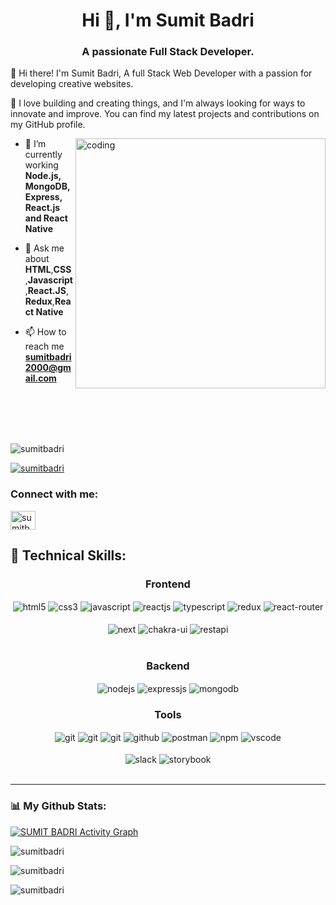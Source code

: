 <h1 align="center">Hi 👋, I'm Sumit Badri</h1>
<h3 align="center">A passionate Full Stack Developer.</h3>
👋 Hi there! I'm Sumit Badri, A full Stack Web Developer with a passion for developing creative websites.

🚀 I love building and creating things, and I'm always looking for ways to innovate and improve. You can find my latest projects and contributions on my GitHub profile.
<br/>

<img width="400" align="right" src="https://www.wingstechsolutions.com/wp-content/uploads/2022/03/full-stack-development.gif" alt="coding"/>

- 🌱 I’m currently working **Node.js, MongoDB, Express, React.js and React Native**

- 💬 Ask me about **HTML**,**CSS**,**Javascript**,**React.JS**,**Redux**,**React Native**

- 📫 How to reach me **sumitbadri2000@gmail.com**
    
<br/><br/><br/><br/>

<p align="left" > <img src="https://komarev.com/ghpvc/?username=sumitbadri2000&label=Profile%20views&color=0e75b6&style=flat" alt="sumitbadri" /> </p>

<p align="left"> <a href="https://github.com/ryo-ma/github-profile-trophy"><img src="https://github-profile-trophy.vercel.app/?username=sumitbadri2000&theme=onedark" alt="sumitbadri" /></a> </p>


<h3 align="left">Connect with me:</h3>
<p align="left">
<a href="https://www.linkedin.com/in/sumit-badri/" target="blank"><img align="center" src="https://cdns.iconmonstr.com/wp-content/releases/preview/2012/240/iconmonstr-linkedin-3.png" alt="sumitbadri" height="30" width="40" /></a> 
</p>

<h2>🥇 Technical Skills:  </h2>  

 <div align="center"><h3 align="center">Frontend</h3>
<img src="https://img.shields.io/badge/html5-%23E34F26.svg?style=for-the-badge&logo=html5&logoColor=white" align="center" alt="html5">
<img src = "https://img.shields.io/badge/css3-%231572B6.svg?style=for-the-badge&logo=css3&logoColor=white" align="center" alt="css3">
<img src ="https://img.shields.io/badge/javascript-%23323330.svg?style=for-the-badge&logo=javascript&logoColor=%23F7DF1E" align="center" alt="javascript">
<img src="https://img.shields.io/badge/React-20232A?style=for-the-badge&logo=react&logoColor=61DAFB"  align="center" alt="reactjs" />
<img src='https://img.shields.io/badge/typescript-%23007ACC.svg?style=for-the-badge&logo=typescript&logoColor=white' align='center' alt='typescript' />
<img src="https://img.shields.io/badge/Redux-593D88?style=for-the-badge&logo=redux&logoColor=white"  align="center" alt="redux" />
<img src="https://img.shields.io/badge/React_Router-CA4245?style=for-the-badge&logo=react-router&logoColor=white"  align="center" alt="react-router" />

<br/>
<br/>
   <img src='https://img.shields.io/badge/Next-black?style=for-the-badge&logo=next.js&logoColor=white' align='center' alt='next' />
  <img src = "https://img.shields.io/badge/chakra ui-%234ED1C5.svg?style=for-the-badge&logo=chakraui&logoColor=white" align="center" alt="chakra-ui"/>
  <img src="https://img.shields.io/badge/rest api-%23000000.svg?style=for-the-badge&logo=flask&logoColor=white" align="center" alt="restapi"/>
  
</div>
 <br/>
  <div align="center"><h3 align="center">Backend</h3> 
<img src="https://img.shields.io/badge/Node.js-339933?style=for-the-badge&logo=nodedotjs&logoColor=white" align="center" alt="nodejs" />
<img src="https://img.shields.io/badge/Express.js-000000?style=for-the-badge&logo=express&logoColor=white" align="center" alt="expressjs"/>
<img src="https://img.shields.io/badge/MongoDB-4EA94B?style=for-the-badge&logo=mongodb&logoColor=white" align="center" alt="mongodb"/>
 </div>
  
  <div align="center"><h3 align="center">Tools</h3> 
   <img src="https://img.shields.io/badge/heroku-%23430098.svg?style=for-the-badge&logo=heroku&logoColor=white" align="center" alt="git"/>
   <img src="https://img.shields.io/badge/netlify-%23000000.svg?style=for-the-badge&logo=netlify&logoColor=#00C7B7" align="center" alt="git"/>
   <img src="https://img.shields.io/badge/vercel-%23000000.svg?style=for-the-badge&logo=vercel&logoColor=whit" align="center" alt="git"/>
<img src="https://img.shields.io/badge/GitHub-100000?style=for-the-badge&logo=github&logoColor=white"  align="center" alt="github"/>
<img src ="https://img.shields.io/badge/Postman-FF6C37?style=for-the-badge&logo=postman&logoColor=white" align="center" alt="postman">
<img src = "https://img.shields.io/badge/NPM-%23000000.svg?style=for-the-badge&logo=npm&logoColor=white" align="center" alt="npm">
   <img src="https://img.shields.io/badge/Visual%20Studio-5C2D91.svg?style=for-the-badge&logo=visual-studio&logoColor=white"  align="center" alt="vscode"/>
   <br/>
<br/>
   <img src="https://img.shields.io/badge/Slack-4A154B?style=for-the-badge&logo=slack&logoColor=white" align="center" alt="slack"/>
    <img src='https://img.shields.io/badge/-Storybook-FF4785?style=for-the-badge&logo=storybook&logoColor=white' align='center' alt='storybook' />
   <br/>
<br/>
  </div>

<hr />

### 📊 My Github Stats:

<a href="https://github.com/sumitbadri2000/contribution"><img alt="SUMIT BADRI Activity Graph" src="https://github-readme-activity-graph.cyclic.app/graph?username=sumitbadri2000&bg_color=0D1117&color=5BCDEC&line=5BCDEC&point=FFFFFF&hide_border=true" /></a>
<br/>
<p><img align="center" src="https://github-readme-stats.vercel.app/api/top-langs?username=sumitbadri2000&show_icons=true&locale=en&layout=compact" alt="sumitbadri" /></p>

<p><img align="center" src="https://github-readme-streak-stats.herokuapp.com/?user=sumitbadri2000&" alt="sumitbadri" /></p>

<p><img align="center" src="https://github-readme-stats.vercel.app/api?username=sumitbadri2000&show_icons=true&locale=en" alt="sumitbadri" /></p>


